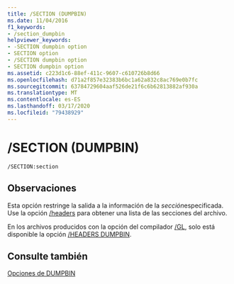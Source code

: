 ```yaml
---
title: /SECTION (DUMPBIN)
ms.date: 11/04/2016
f1_keywords:
- /section_dumpbin
helpviewer_keywords:
- -SECTION dumpbin option
- SECTION option
- /SECTION dumpbin option
- SECTION dumpbin option
ms.assetid: c223d1c6-88ef-411c-9607-c610726b8d66
ms.openlocfilehash: d71a2f857e32383b6bc1a62a832c8ac769e0b7fc
ms.sourcegitcommit: 63784729604aaf526de21f6c6b62813882af930a
ms.translationtype: MT
ms.contentlocale: es-ES
ms.lasthandoff: 03/17/2020
ms.locfileid: "79438929"
---
```

# <a name="section-dumpbin"></a>/SECTION (DUMPBIN)

```
/SECTION:section
```

## <a name="remarks"></a>Observaciones

Esta opción restringe la salida a la información de la *sección*especificada. Use la opción [/headers](headers.md) para obtener una lista de las secciones del archivo.

En los archivos producidos con la opción del compilador [/GL](headers.md), solo está disponible la opción [/HEADERS DUMPBIN](gl-whole-program-optimization.md).

## <a name="see-also"></a>Consulte también

[Opciones de DUMPBIN](dumpbin-options.md)
